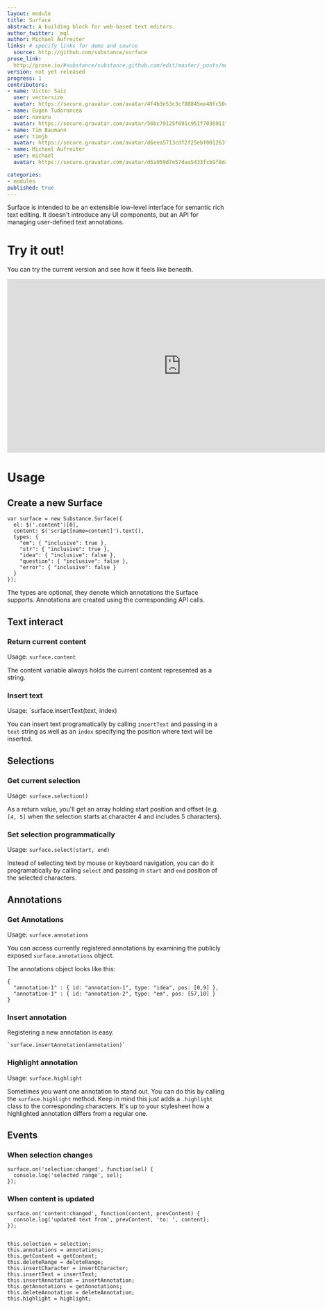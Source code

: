 ```yaml
---
layout: module
title: Surface
abstract: A building block for web-based text editors.
author_twitter: _mql
author: Michael Aufreiter
links: # specify links for demo and source
  source: http://github.com/substance/surface
prose_link:
  http://prose.io/#substance/substance.github.com/edit/master/_posts/modules/0100-01-04-surface.md
version: not yet released
progress: 1
contributors:
- name: Victor Saiz
  user: vectorsize
  avatar: https://secure.gravatar.com/avatar/4f4b3e53c3cf88845ee48fc50ccf3593?d=https://a248.e.akamai.net/assets.github.com%2Fimages%2Fgravatars%2Fgravatar-140.png
- name: Eugen Tudorancea
  user: navaru
  avatar: https://secure.gravatar.com/avatar/56bc79125f691c951f7036911f2c24d8?d=https://a248.e.akamai.net/assets.github.com%2Fimages%2Fgravatars%2Fgravatar-140.png
- name: Tim Baumann
  user: timjb
  avatar: https://secure.gravatar.com/avatar/d6eea5713cdf2f25ebf001263fbaa9f4?d=https://a248.e.akamai.net/assets.github.com%2Fimages%2Fgravatars%2Fgravatar-140.png
- name: Michael Aufreiter
  user: michael
  avatar: https://secure.gravatar.com/avatar/d5a959d7e57daa5433fcb9f8da40be4b?d=https://a248.e.akamai.net/assets.github.com%2Fimages%2Fgravatars%2Fgravatar-140.png

categories:
- modules
published: true
---
```


Surface is intended to be an extensible low-level interface for semantic rich text editing. It doesn't introduce any UI components, but an API for managing user-defined text annotations.

# Try it out!

You can try the current version and see how it feels like beneath.

<iframe width="800" height="400" frameborder="0" scrolling="no" src="http://interior.substance.io/surface/">
</iframe>

# Usage

## Create a new Surface

    var surface = new Substance.Surface({
      el: $('.content')[0],
      content: $('script[name=content]').text(),
      types: {
        "em": { "inclusive": true },
        "str": { "inclusive": true },
        "idea": { "inclusive": false },
        "question": { "inclusive": false },
        "error": { "inclusive": false }
      }
    });
        
The types are optional, they denote which annotations the Surface supports. Annotations are created using the corresponding API calls.

## Text interact

### Return current content

Usage: `surface.content`

The content variable always holds the current content represented as a string.

### Insert text

Usage: `surface.insertText(text, index)

You can insert text programatically by calling `insertText` and passing in a `text` string as well as an `index` specifying the position where text will be inserted.

## Selections

### Get current selection

Usage: `surface.selection()`

As a return value, you'll get an array holding start position and offset (e.g. `[4, 5]` when the selection starts at character 4 and includes 5 characters).

### Set selection programmatically

Usage: `surface.select(start, end)`

Instead of selecting text by mouse or keyboard navigation, you can do it programatically by calling `select` and passing in `start` and `end` position of the selected characters.

## Annotations

### Get Annotations

Usage: `surface.annotations`

You can access currently registered annotations by examining the publicly exposed `surface.annotations` object.

The annotations object looks like this:

	{
      "annotation-1" : { id: "annotation-1", type: "idea", pos: [0,9] },
      "annotation-1" : { id: "annotation-2", type: "em", pos: [57,10] }
    }


### Insert annotation

Registering a new annotation is easy.

	`surface.insertAnnotation(annotation)`


### Highlight annotation

Usage: `surface.highlight`

Sometimes you want one annotation to stand out. You can do this by calling the `surface.highlight` method. Keep in mind this just adds a `.highlight` class to the corresponding characters. It's up to your stylesheet how a highlighted annotation differs from a regular one. 

## Events

### When selection changes

    surface.on('selection:changed', function(sel) {
      console.log('selected range', sel);
    });
    
### When content is updated

    surface.on('content:changed', function(content, prevContent) {
      console.log('updated text from', prevContent, 'to: ', content);
    });
    

    this.selection = selection;
    this.annotations = annotations;
    this.getContent = getContent;
    this.deleteRange = deleteRange;
    this.insertCharacter = insertCharacter;
    this.insertText = insertText;
    this.insertAnnotation = insertAnnotation;
    this.getAnnotations = getAnnotations;
    this.deleteAnnotation = deleteAnnotation;
    this.highlight = highlight;